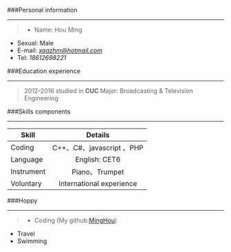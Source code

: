 ###Personal information
***
>- Name: Hou Ming            
- Sexual: Male
- E-mail: *xaazhm@hotmail.com*
- Tel: *18612698221*

###Education experience
***
>2012-2016  studied in **CUC**
Major: Broadcasting & Television Engineering

###Skills components
***
|   Skill   |    Details       |   
| ------------- |:------------:| 
|   Coding   |    C++、C#、javascript 、PHP       |  
| Language      | English: CET6 |
| Instrument      | Piano、Trumpet     | 
| Voluntary | International experience      | 
###Hoppy
***
>- Coding (My github:[MingHou](https://github.com/MingHou))
- Travel
- Swimming
